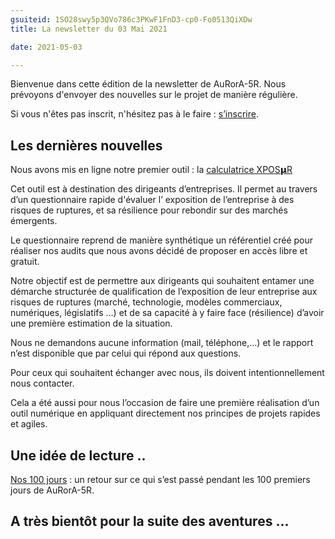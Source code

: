 ```yaml
---
gsuiteid: 1SO28swy5p3QVo786c3PKwF1FnD3-cp0-Fo0513QiXDw
title: La newsletter du 03 Mai 2021

date: 2021-05-03

---
```


Bienvenue dans cette édition de la newsletter de AuRorA-5R. Nous prévoyons d'envoyer des nouvelles sur le projet de manière régulière.

Si vous n'êtes pas inscrit, n'hésitez pas à le faire : [s’inscrire](https://www.google.com/url?q=https://aurora-5r.fr/inscription/&sa=D&source=editors&ust=1625589914295000&usg=AOvVaw2vkTi-yz3qthQVsF1bZlq-).

Les dernières nouvelles
-----------------------

Nous avons mis en ligne notre premier outil : la [calculatrice XPOS𝝻R](https://www.google.com/url?q=https://xposur.aurora-5r.fr/dashboard&sa=D&source=editors&ust=1625589914296000&usg=AOvVaw1wfPmk8Lgu69JE4tq01taC) 

Cet outil est à destination des dirigeants d’entreprises. Il permet au travers d’un questionnaire rapide d'évaluer l’ exposition de l’entreprise à des risques de ruptures, et sa résilience pour rebondir sur des marchés émergents.

Le questionnaire reprend de manière synthétique un référentiel créé pour réaliser nos audits que nous avons décidé de proposer en accès libre et gratuit.

Notre objectif est de permettre aux dirigeants qui souhaitent entamer une démarche structurée de qualification de l’exposition de leur entreprise aux risques de ruptures (marché, technologie, modèles commerciaux, numériques, législatifs …) et de sa capacité à y faire face (résilience) d’avoir une première estimation de la situation. 

Nous ne demandons aucune information (mail, téléphone,...) et le rapport n’est disponible que par celui qui répond aux questions. 

Pour ceux qui souhaitent échanger avec nous, ils doivent intentionnellement nous contacter.

Cela a été aussi pour nous l’occasion de faire une première réalisation d’un outil numérique en appliquant directement nos principes de projets rapides et agiles.

Une idée de lecture ..
----------------------

[Nos 100 jours](https://www.google.com/url?q=https://aurora-5r.fr/posts/Nos100jours&sa=D&source=editors&ust=1625589914297000&usg=AOvVaw3smWzYInZgmVBRFeBoSgkH) : un retour sur ce qui s’est passé pendant les 100 premiers jours de AuRorA-5R.

A très bientôt pour la suite des aventures ...
----------------------------------------------

